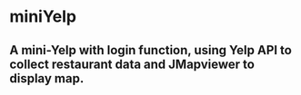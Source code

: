 # miniYelp

## A mini-Yelp with login function, using Yelp API to collect restaurant data and JMapviewer to display map.
